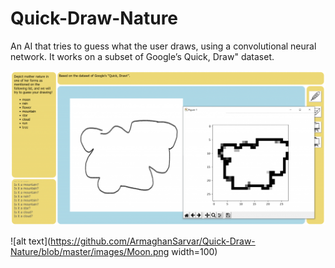 # Quick-Draw-Nature

An AI that tries to guess what the user draws, using a convolutional neural network.
It works on a subset of Google’s Quick, Draw" dataset.



<img src="https://github.com/ArmaghanSarvar/Quick-Draw-Nature/blob/master/images/Cloud-1024x501.png" />

![alt text](https://github.com/ArmaghanSarvar/Quick-Draw-Nature/blob/master/images/Moon.png width=100)
